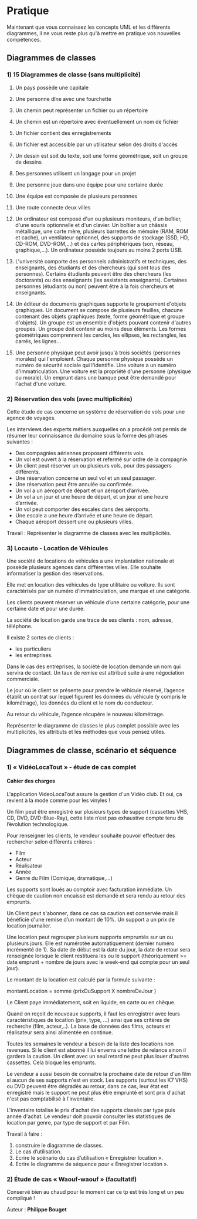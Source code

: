 # Pratique

Maintenant que vous connaissez les concepts UML et les différents diagrammes, il ne vous reste plus qu'à mettre en pratique vos nouvelles compétences.

## Diagrammes de classes

### 1) 15 Diagrammes de classe (sans multiplicité)

1) Un pays possède une capitale

2) Une personne dîne avec une fourchette

3) Un chemin peut représenter un fichier ou un répertoire

4) Un chemin est un répertoire avec éventuellement un nom de fichier

5) Un fichier contient des enregistrements

6) Un fichier est accessible par un utilisateur selon des droits d'accès

7) Un dessin est soit du texte, soit une forme géométrique, soit un groupe de dessins

8) Des personnes utilisent un langage pour un projet

9) Une personne joue dans une équipe pour une certaine durée

10) Une équipe est composée de plusieurs personnes

11) Une route connecte deux villes

12) Un ordinateur est composé d'un ou plusieurs moniteurs, d'un boîtier, d'une souris optionnelle et d'un clavier. Un boîtier a un châssis métallique, une carte mère, plusieurs barrettes de mémoire (RAM, ROM et cache), un ventilateur optionnel, des supports de stockage (SSD, HD, CD-ROM, DVD-ROM,...) et des cartes périphériques (son, réseau, graphique,...). Un ordinateur possède toujours au moins 2 ports USB.

13) L'université comporte des personnels administratifs et techniques, des enseignants, des étudiants et des chercheurs (qui sont tous des personnes). Certains étudiants peuvent être des chercheurs (les doctorants) ou des enseignants (les assistants enseignants). Certaines personnes (étudiants ou non) peuvent être à la fois chercheurs et enseignants.

14) Un éditeur de documents graphiques supporte le groupement d'objets graphiques. Un document se compose de plusieurs feuilles, chacune contenant des objets graphiques (texte, forme géométrique et groupe d'objets). Un groupe est un ensemble d'objets pouvant contenir d'autres groupes. Un groupe doit contenir au moins deux éléments. Les formes géométriques comprennent les cercles, les ellipses, les rectangles, les carrés, les lignes...

15) Une personne physique peut avoir jusqu'à trois sociétés (personnes morales) qui l'emploient. Chaque personne physique possède un numéro de sécurité sociale qui l'identifie. Une voiture a un numéro d'immatriculation. Une voiture est la propriété d'une personne (physique ou morale). Un emprunt dans une banque peut être demandé pour l'achat d'une voiture.

### 2) Réservation des vols (avec multiplicités)

Cette étude de cas concerne un système de réservation de vols pour une agence de voyages.

Les interviews des experts métiers auxquelles on a procédé ont permis de résumer leur connaissance du domaine sous la forme des phrases suivantes :

- Des compagnies aériennes proposent différents vols.
- Un vol est ouvert à la réservation et refermé sur ordre de la compagnie.
- Un client peut réserver un ou plusieurs vols, pour des passagers différents.
- Une réservation concerne un seul vol et un seul passager.
- Une réservation peut être annulée ou confirmée.
- Un vol a un aéroport de départ et un aéroport d’arrivée.
- Un vol a un jour et une heure de départ, et un jour et une heure d’arrivée.
- Un vol peut comporter des escales dans des aéroports.
- Une escale a une heure d’arrivée et une heure de départ.
- Chaque aéroport dessert une ou plusieurs villes.

Travail : Représenter le diagramme de classes avec les multiplicités.

### 3) Locauto - Location de Véhicules

Une société de locations de véhicules a une implantation nationale et possède plusieurs agences dans différentes villes. Elle souhaite informatiser la gestion des réservations.

Elle met en location des véhicules de type utilitaire ou voiture. Ils sont caractérisés par un numéro d’immatriculation, une marque et une catégorie.

Les clients peuvent réserver un véhicule d’une certaine catégorie, pour une certaine date et pour une durée.

La société de location garde une trace de ses clients : nom, adresse, téléphone.

Il existe 2 sortes de clients :

- les particuliers
- les entreprises.

Dans le cas des entreprises, la société de location demande un nom qui servira de contact. Un taux de remise est attribué suite à une négociation commerciale.

Le jour où le client se présente pour prendre le véhicule réservé, l’agence établit un contrat sur lequel figurent les données du véhicule (y compris le kilométrage), les données du client et le nom du conducteur.

Au retour du véhicule, l’agence récupère le nouveau kilométrage.

Représenter le diagramme de classes le plus complet possible avec les multiplicités, les attributs et les méthodes que vous pensez utiles.

## Diagrammes de classe, scénario et séquence

### 1) « VidéoLocaTout » - étude de cas complet

#### Cahier des charges

L'application VideoLocaTout  assure la gestion d'un Vidéo club. Et oui, ça revient à la mode comme pour les vinyles !

Un film peut être enregistré sur plusieurs types de support (cassettes VHS, CD, DVD, DVD-Blue-Ray), cette liste n’est pas exhaustive compte tenu de l’évolution technologique.

Pour renseigner les clients, le vendeur souhaite pouvoir effectuer des rechercher selon différents critères :

- Film
- Acteur
- Réalisateur
- Année
- Genre du Film (Comique, dramatique,…)

Les supports sont loués au comptoir avec facturation immédiate. Un chèque de caution non encaissé est demandé et sera rendu au retour des emprunts.

Un Client peut s'abonner, dans ce cas sa caution est conservée mais il bénéficie d'une remise d’un montant de 10%. Un support a un prix de location journalier.

Une location peut regrouper plusieurs supports empruntés sur un ou plusieurs jours. Elle est numérotée automatiquement  (dernier numéro incrémenté de 1). Sa date de début est la date du jour, la date de retour sera renseignée lorsque le client  restituera les ou le support (théoriquement >= date emprunt + nombre de jours  avec  le week-end qui compte pour un seul jour).

Le montant de la location est calculé par la formule suivante :

montantLocation = somme (prixDuSupport  X nombreDeJour )

Le Client  paye immédiatement, soit en liquide, en carte ou en chèque.

Quand on reçoit de nouveaux supports, il faut les enregistrer avec leurs  caractéristiques de location (prix, type, …) ainsi que ses critères de recherche (film, acteur,..). La base de données des films, acteurs et réalisateur sera ainsi alimentée en continue.

Toutes les semaines le vendeur a besoin de la liste des locations non revenues. Si le client est abonné il lui enverra une lettre de relance sinon il gardera la caution. Un client avec un seul retard ne peut plus louer d'autres cassettes. Cela bloque les emprunts.

Le vendeur a aussi besoin de connaître la prochaine date de retour d'un film si aucun de ses supports n'est en stock. 
Les supports (surtout les K7 VHS) ou DVD peuvent être dégradés au retour, dans ce cas, leur état est enregistré mais le support ne peut plus être emprunté et sont prix d'achat n'est pas comptabilisé à l'inventaire.

L'inventaire totalise le prix d'achat des supports classés par type puis année d'achat. Le vendeur doit pouvoir consulter les statistiques de location par genre, par type de support et par Film.

Travail à faire :

1. construire le diagramme de classes.
2. Le cas d’utilisation.
3. Ecrire le scénario du cas d’utilisation « Enregistrer location ».
4. Ecrire le diagramme de séquence pour « Enregistrer location ».

### 2) Étude de cas « Waouf-waouf » (facultatif)

Conservé bien au chaud pour le moment car ce tp est très long et un peu compliqué !

Auteur : **Philippe Bouget**